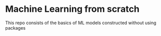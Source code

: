 # Machine Learning from scratch
This repo consists of the basics of ML models constructed without using packages
